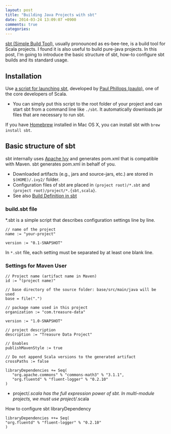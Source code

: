 ```yaml
---
layout: post
title: "Building Java Projects with sbt"
date: 2014-03-24 13:09:07 +0900
comments: true
categories: 
---
```


[sbt (Simple Build Tool)](http://www.scala-sbt.org), usually pronounced as es-bee-tee, is a build tool for Scala projects. I found it is also useful to build pure-java projects. In this post, I'm going to introduce the basic structure of sbt, how-to configure sbt builds and its standard usage.

## Installation

Use [a script for launching sbt](https://raw.githubusercontent.com/paulp/sbt-extras/master/sbt), developed by [Paul Phillops (paulp)](https://github.com/paulp)﻿, one of the core developers of Scala.

- You can simply put this script to the root folder of your project and can start sbt from a command line like `./sbt`. It automatically downloads jar files that are necessary to run sbt.

If you have [Homebrew](http://brew.sh/) installed in Mac OS X, you can install sbt with `brew install sbt`.

## Basic structure of sbt 

sbt internally uses [Apache Ivy](https://ant.apache.org/ivy/) and generates pom.xml that is compatible with Maven. sbt generates pom.xml in behalf of you.

- Downloaded artifacts (e.g., jars and source-jars, etc.) are stored in `$(HOME)/.ivy2/` folder.
- Configuration files of sbt are placed in `(project root)/*.sbt` and `(project root)/project/*.{sbt,scala}`. 
 - See also [Build Definition in sbt](http://www.scala-sbt.org/release/docs/Getting-Started/Basic-Def.html)

### build.sbt file
*.sbt is a simple script that describes configuration settings line by line. 

```
// name of the project
name := "your-project"

version := "0.1-SNAPSHOT"
```
In `*.sbt` file, each setting must be separated by at least one blank line. 


### Settings for Maven User

```
// Project name (artifact name in Maven)
id := "(project name)"

// base directory of the source folder: base/src/main/java will be used
base = file(".")

// package name used in this project
organization := "com.treasure-data"

version := "1.0-SNAPSHOT"

// project description
description := "Treasure Data Project"

// Enables 
publishMavenStyle := true

// Do not append Scala versions to the generated artifact
crossPaths := false

libraryDependencies += Seq(
   "org.apache.commons" % "commons-math3" % "3.1.1",
   "org.fluentd" % "fluent-logger" % "0.2.10"
)
```




- project/*.scala has the full expression power of sbt. In multi-module projects, we must use project/*.scala
 
How to configure sbt 
libraryDependency

```
libraryDependencies ++= Seq(
"org.fluentd" % "fluent-logger" % "0.2.10"
)
```

